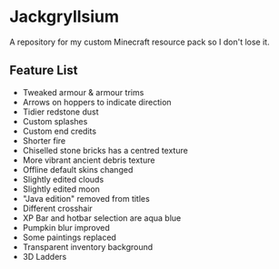 # Jackgryllsium
A repository for my custom Minecraft resource pack so I don't lose it.

## Feature List
- Tweaked armour & armour trims
- Arrows on hoppers to indicate direction
- Tidier redstone dust
- Custom splashes
- Custom end credits
- Shorter fire
- Chiselled stone bricks has a centred texture
- More vibrant ancient debris texture
- Offline default skins changed
- Slightly edited clouds
- Slightly edited moon
- "Java edition" removed from titles
- Different crosshair
- XP Bar and hotbar selection are aqua blue
- Pumpkin blur improved
- Some paintings replaced
- Transparent inventory background
- 3D Ladders
